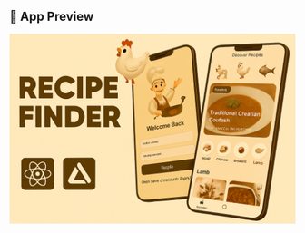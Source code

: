## 📱 App Preview
![Recipe Finder](https://github.com/IMRAN-RS/Food-Recipe-App/blob/main/mobile/assets/images/React%20Native%20Project.png?raw=true)

